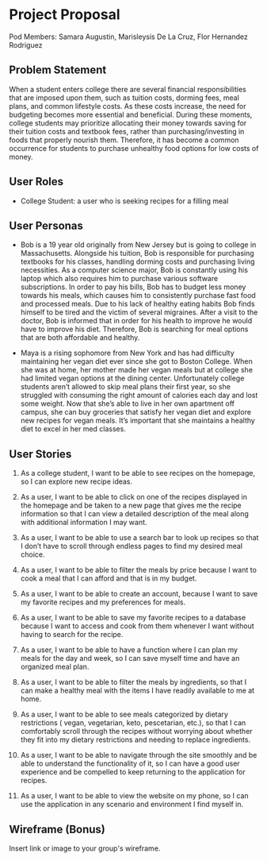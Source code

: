 # Project Proposal

Pod Members: Samara Augustin, Marisleysis De La Cruz, Flor Hernandez Rodriguez

## Problem Statement

When a student enters college there are several financial responsibilities that are imposed upon them, such as tuition costs, dorming fees, meal plans, and common lifestyle costs. As these costs increase, the need for budgeting becomes more essential and beneficial. During these moments, college students may prioritize allocating their money towards saving for their tuition costs and textbook fees, rather than purchasing/investing in foods that properly nourish them. Therefore, it has become a common occurrence for students to purchase unhealthy food options for low costs of money.

## User Roles

- College Student: a user who is seeking recipes for a filling meal

## User Personas

- Bob is a 19 year old originally from New Jersey but is going to college in Massachusetts. Alongside his tuition, Bob is responsible for purchasing textbooks for his classes, handling dorming costs and purchasing living necessities. As a computer science major, Bob is constantly using his laptop which also requires him to purchase various software subscriptions. In order to pay his bills, Bob has to budget less money towards his meals, which causes him to consistently purchase fast food and processed meals. Due to his lack of healthy eating habits Bob finds himself to be tired and the victim of several migraines. After a visit to the doctor, Bob is informed that in order for his health to improve he would have to improve his diet. Therefore, Bob is searching for meal options that are both affordable and healthy.

- Maya is a rising sophomore from New York and has had difficulty maintaining her vegan diet ever since she got to Boston College. When she was at home, her mother made her vegan meals but at college she had limited vegan options at the dining center. Unfortunately college students aren’t allowed to skip meal plans their first year, so she struggled with consuming the right amount of calories each day and lost some weight.   Now that she’s able to live in her own apartment off campus, she can buy groceries that satisfy her vegan diet and explore new recipes for vegan meals. It’s important that she maintains a healthy diet to excel in her med classes.

## User Stories

1. As a college student, I want to be able to see recipes on the homepage, so I can explore new recipe ideas.

2. As a user, I want to be able to click on one of the recipes displayed in the homepage and be taken to a new page that gives me the recipe information so that I can view a detailed description of the meal along with additional information I may want. 

3. As a user, I want to be able to use a search bar to look up recipes so that I don’t have to scroll through endless pages to find my desired meal choice. 

4. As a user, I want to be able to filter the meals by price because I want to cook a meal that I can afford and that is in my budget.

5. As a user, I want to be able to create an account, because I want to save my favorite recipes and my preferences for meals.

6. As a user, I want to be able to save my favorite recipes to a database because I want to access and cook from them whenever I want without having to search for the recipe.

7. As a user, I want to be able to have a function where I can plan my meals for the day and week, so I can save myself time and have an organized meal plan.

8. As a user, I want to be able to filter the meals by ingredients, so that I can make a healthy meal with the items I have readily available to me at home.

9. As a user, I want to be able to see meals categorized by dietary restrictions ( vegan, vegetarian, keto, pescetarian, etc.), so that I can comfortably scroll through the recipes without worrying about whether they fit into my dietary restrictions and needing to replace ingredients. 

10. As a user, I want to be able to navigate through the site smoothly and be able to understand the functionality of it, so I can have a good user experience and be compelled to keep returning to the application for recipes.

11. As a user, I want to be able to view the website on my phone, so I can use the application in any scenario and environment I find myself in.

## Wireframe (Bonus)

Insert link or image to your group's wireframe. 

